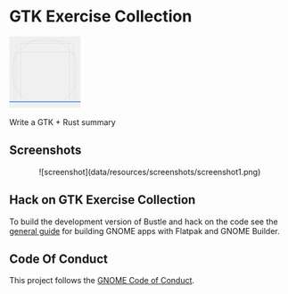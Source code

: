 <!-- FIXME Uncomment once published at Flathub -->
<!-- <a href="https://flathub.org/apps/details/io.github.signdo.ExerciseCollection"> -->
<!-- <img src="https://flathub.org/api/badge?svg&locale=en&light" width="190px" /> -->
<!-- </a> -->

# GTK Exercise Collection

<img src="data/icons/io.github.signdo.ExerciseCollection.svg" width="128" height="128" />
<!-- FIXME Set project description -->
<p>Write a GTK + Rust summary</p>

## Screenshots

<div align="center">
![screenshot](data/resources/screenshots/screenshot1.png)
</div>

## Hack on GTK Exercise Collection

To build the development version of Bustle and hack on the code
see the [general guide](https://developer.gnome.org/documentation/tutorials/beginners/getting_started.html)
for building GNOME apps with Flatpak and GNOME Builder.

<!-- FIXME Uncomment once available at Damned Lies -->
<!-- ## Translations -->

<!-- Helping to translate GTK Exercise Collection or add support to a new language is very -->
<!-- welcome. You can find everything you need at: -->
<!-- [l10n.gnome.org/module/exercise_collection/](https://l10n.gnome.org/module/exercise_collection/) -->

## Code Of Conduct

This project follows the [GNOME Code of Conduct](https://conduct.gnome.org/).
